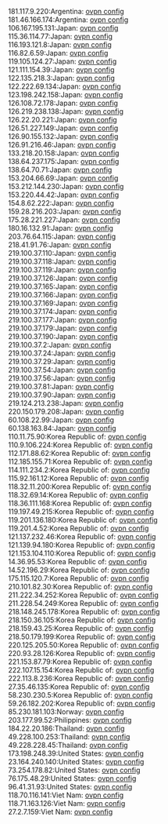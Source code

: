 181.117.9.220:Argentina: [ovpn config](vpn/181_117_9_220.ovpn)  
181.46.166.174:Argentina: [ovpn config](vpn/181_46_166_174.ovpn)  
106.167.195.131:Japan: [ovpn config](vpn/106_167_195_131.ovpn)  
115.36.114.77:Japan: [ovpn config](vpn/115_36_114_77.ovpn)  
116.193.121.8:Japan: [ovpn config](vpn/116_193_121_8.ovpn)  
116.82.6.59:Japan: [ovpn config](vpn/116_82_6_59.ovpn)  
119.105.124.27:Japan: [ovpn config](vpn/119_105_124_27.ovpn)  
121.111.154.39:Japan: [ovpn config](vpn/121_111_154_39.ovpn)  
122.135.218.3:Japan: [ovpn config](vpn/122_135_218_3.ovpn)  
122.222.69.134:Japan: [ovpn config](vpn/122_222_69_134.ovpn)  
123.198.242.158:Japan: [ovpn config](vpn/123_198_242_158.ovpn)  
126.108.72.178:Japan: [ovpn config](vpn/126_108_72_178.ovpn)  
126.219.238.138:Japan: [ovpn config](vpn/126_219_238_138.ovpn)  
126.22.20.221:Japan: [ovpn config](vpn/126_22_20_221.ovpn)  
126.51.227.149:Japan: [ovpn config](vpn/126_51_227_149.ovpn)  
126.90.155.132:Japan: [ovpn config](vpn/126_90_155_132.ovpn)  
126.91.216.46:Japan: [ovpn config](vpn/126_91_216_46.ovpn)  
133.218.20.158:Japan: [ovpn config](vpn/133_218_20_158.ovpn)  
138.64.237.175:Japan: [ovpn config](vpn/138_64_237_175.ovpn)  
138.64.70.71:Japan: [ovpn config](vpn/138_64_70_71.ovpn)  
153.204.66.69:Japan: [ovpn config](vpn/153_204_66_69.ovpn)  
153.212.144.230:Japan: [ovpn config](vpn/153_212_144_230.ovpn)  
153.220.44.42:Japan: [ovpn config](vpn/153_220_44_42.ovpn)  
154.8.62.222:Japan: [ovpn config](vpn/154_8_62_222.ovpn)  
159.28.216.203:Japan: [ovpn config](vpn/159_28_216_203.ovpn)  
175.28.221.227:Japan: [ovpn config](vpn/175_28_221_227.ovpn)  
180.16.132.91:Japan: [ovpn config](vpn/180_16_132_91.ovpn)  
203.76.64.115:Japan: [ovpn config](vpn/203_76_64_115.ovpn)  
218.41.91.76:Japan: [ovpn config](vpn/218_41_91_76.ovpn)  
219.100.37.110:Japan: [ovpn config](vpn/219_100_37_110.ovpn)  
219.100.37.118:Japan: [ovpn config](vpn/219_100_37_118.ovpn)  
219.100.37.119:Japan: [ovpn config](vpn/219_100_37_119.ovpn)  
219.100.37.126:Japan: [ovpn config](vpn/219_100_37_126.ovpn)  
219.100.37.165:Japan: [ovpn config](vpn/219_100_37_165.ovpn)  
219.100.37.166:Japan: [ovpn config](vpn/219_100_37_166.ovpn)  
219.100.37.169:Japan: [ovpn config](vpn/219_100_37_169.ovpn)  
219.100.37.174:Japan: [ovpn config](vpn/219_100_37_174.ovpn)  
219.100.37.177:Japan: [ovpn config](vpn/219_100_37_177.ovpn)  
219.100.37.179:Japan: [ovpn config](vpn/219_100_37_179.ovpn)  
219.100.37.190:Japan: [ovpn config](vpn/219_100_37_190.ovpn)  
219.100.37.2:Japan: [ovpn config](vpn/219_100_37_2.ovpn)  
219.100.37.24:Japan: [ovpn config](vpn/219_100_37_24.ovpn)  
219.100.37.29:Japan: [ovpn config](vpn/219_100_37_29.ovpn)  
219.100.37.54:Japan: [ovpn config](vpn/219_100_37_54.ovpn)  
219.100.37.56:Japan: [ovpn config](vpn/219_100_37_56.ovpn)  
219.100.37.81:Japan: [ovpn config](vpn/219_100_37_81.ovpn)  
219.100.37.90:Japan: [ovpn config](vpn/219_100_37_90.ovpn)  
219.124.213.238:Japan: [ovpn config](vpn/219_124_213_238.ovpn)  
220.150.179.208:Japan: [ovpn config](vpn/220_150_179_208.ovpn)  
60.108.22.99:Japan: [ovpn config](vpn/60_108_22_99.ovpn)  
60.138.163.84:Japan: [ovpn config](vpn/60_138_163_84.ovpn)  
110.11.75.90:Korea Republic of: [ovpn config](vpn/110_11_75_90.ovpn)  
110.9.106.224:Korea Republic of: [ovpn config](vpn/110_9_106_224.ovpn)  
112.171.88.62:Korea Republic of: [ovpn config](vpn/112_171_88_62.ovpn)  
112.185.155.71:Korea Republic of: [ovpn config](vpn/112_185_155_71.ovpn)  
114.111.234.2:Korea Republic of: [ovpn config](vpn/114_111_234_2.ovpn)  
115.92.161.12:Korea Republic of: [ovpn config](vpn/115_92_161_12.ovpn)  
118.32.11.200:Korea Republic of: [ovpn config](vpn/118_32_11_200.ovpn)  
118.32.69.14:Korea Republic of: [ovpn config](vpn/118_32_69_14.ovpn)  
118.36.111.168:Korea Republic of: [ovpn config](vpn/118_36_111_168.ovpn)  
119.197.49.215:Korea Republic of: [ovpn config](vpn/119_197_49_215.ovpn)  
119.201.136.180:Korea Republic of: [ovpn config](vpn/119_201_136_180.ovpn)  
119.201.4.52:Korea Republic of: [ovpn config](vpn/119_201_4_52.ovpn)  
121.137.232.46:Korea Republic of: [ovpn config](vpn/121_137_232_46.ovpn)  
121.139.94.180:Korea Republic of: [ovpn config](vpn/121_139_94_180.ovpn)  
121.153.104.110:Korea Republic of: [ovpn config](vpn/121_153_104_110.ovpn)  
14.36.95.53:Korea Republic of: [ovpn config](vpn/14_36_95_53.ovpn)  
14.52.196.29:Korea Republic of: [ovpn config](vpn/14_52_196_29.ovpn)  
175.115.120.7:Korea Republic of: [ovpn config](vpn/175_115_120_7.ovpn)  
210.101.82.30:Korea Republic of: [ovpn config](vpn/210_101_82_30.ovpn)  
211.222.34.252:Korea Republic of: [ovpn config](vpn/211_222_34_252.ovpn)  
211.228.54.249:Korea Republic of: [ovpn config](vpn/211_228_54_249.ovpn)  
218.148.245.178:Korea Republic of: [ovpn config](vpn/218_148_245_178.ovpn)  
218.150.36.105:Korea Republic of: [ovpn config](vpn/218_150_36_105.ovpn)  
218.159.43.25:Korea Republic of: [ovpn config](vpn/218_159_43_25.ovpn)  
218.50.179.199:Korea Republic of: [ovpn config](vpn/218_50_179_199.ovpn)  
220.125.205.50:Korea Republic of: [ovpn config](vpn/220_125_205_50.ovpn)  
220.93.28.126:Korea Republic of: [ovpn config](vpn/220_93_28_126.ovpn)  
221.153.87.79:Korea Republic of: [ovpn config](vpn/221_153_87_79.ovpn)  
222.107.15.154:Korea Republic of: [ovpn config](vpn/222_107_15_154.ovpn)  
222.113.8.236:Korea Republic of: [ovpn config](vpn/222_113_8_236.ovpn)  
27.35.46.135:Korea Republic of: [ovpn config](vpn/27_35_46_135.ovpn)  
58.230.230.5:Korea Republic of: [ovpn config](vpn/58_230_230_5.ovpn)  
59.26.182.202:Korea Republic of: [ovpn config](vpn/59_26_182_202.ovpn)  
85.230.181.103:Norway: [ovpn config](vpn/85_230_181_103.ovpn)  
203.177.99.52:Philippines: [ovpn config](vpn/203_177_99_52.ovpn)  
184.22.20.186:Thailand: [ovpn config](vpn/184_22_20_186.ovpn)  
49.228.100.253:Thailand: [ovpn config](vpn/49_228_100_253.ovpn)  
49.228.228.45:Thailand: [ovpn config](vpn/49_228_228_45.ovpn)  
173.198.248.39:United States: [ovpn config](vpn/173_198_248_39.ovpn)  
23.164.240.140:United States: [ovpn config](vpn/23_164_240_140.ovpn)  
73.254.178.82:United States: [ovpn config](vpn/73_254_178_82.ovpn)  
76.175.48.29:United States: [ovpn config](vpn/76_175_48_29.ovpn)  
96.41.31.93:United States: [ovpn config](vpn/96_41_31_93.ovpn)  
118.70.116.141:Viet Nam: [ovpn config](vpn/118_70_116_141.ovpn)  
118.71.163.126:Viet Nam: [ovpn config](vpn/118_71_163_126.ovpn)  
27.2.7.159:Viet Nam: [ovpn config](vpn/27_2_7_159.ovpn)  
